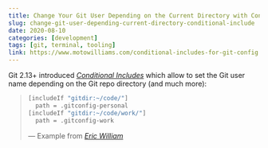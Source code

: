 ```yaml
---
title: Change Your Git User Depending on the Current Directory with Conditional Includes
slug: change-git-user-depending-current-directory-conditional-include
date: 2020-08-10
categories: [development]
tags: [git, terminal, tooling]
link: https://www.motowilliams.com/conditional-includes-for-git-config
---
```


Git 2.13+ introduced [_Conditional Includes_](https://git-scm.com/docs/git-config#_conditional_includes) which allow to set the Git user name depending on the Git repo directory (and much more):

>```sh
> [includeIf "gitdir:~/code/"]
>   path = .gitconfig-personal
> [includeIf "gitdir:~/code/work/"]
>   path = .gitconfig-work
> ```
>
> &mdash; Example from <cite>[Eric William][1]</cite>

[1]: https://www.motowilliams.com/conditional-includes-for-git-config

<!--more-->
